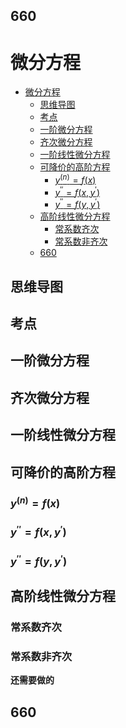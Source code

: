 660
---

# 微分方程

- [微分方程](#微分方程)
  - [思维导图](#思维导图)
  - [考点](#考点)
  - [一阶微分方程](#一阶微分方程)
  - [齐次微分方程](#齐次微分方程)
  - [一阶线性微分方程](#一阶线性微分方程)
  - [可降价的高阶方程](#可降价的高阶方程)
    - [$y^{(n)} = f(x)$](#yn--fx)
    - [$y^{''} = f(x, y^{'})$](#y--fx-y)
    - [$y^{''} = f(y, y^{'})$](#y--fy-y)
  - [高阶线性微分方程](#高阶线性微分方程)
    - [常系数齐次](#常系数齐次)
    - [常系数非齐次](#常系数非齐次)
  - [660](#660-1)

## 思维导图

## 考点

## 一阶微分方程

## 齐次微分方程

## 一阶线性微分方程

## 可降价的高阶方程

### $y^{(n)} = f(x)$

### $y^{''} = f(x, y^{'})$

### $y^{''} = f(y, y^{'})$

## 高阶线性微分方程

### 常系数齐次
### 常系数非齐次

**还需要做的**

660
---